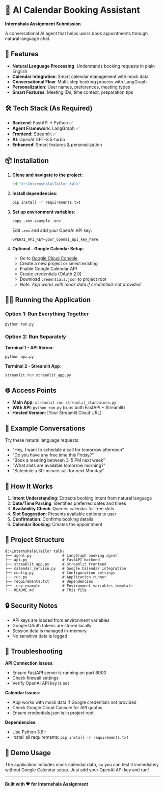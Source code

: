 # 📅 AI Calendar Booking Assistant

**Internshala Assignment Submission**

A conversational AI agent that helps users book appointments through natural language chat.

## 🚀 Features

- **Natural Language Processing**: Understands booking requests in plain English
- **Calendar Integration**: Smart calendar management with mock data
- **Conversational Flow**: Multi-step booking process with LangGraph
- **Personalization**: User names, preferences, meeting types
- **Smart Features**: Meeting IDs, time context, preparation tips

## 🛠 Tech Stack (As Required)

- **Backend**: FastAPI + Python ✅
- **Agent Framework**: LangGraph ✅
- **Frontend**: Streamlit ✅
- **AI**: OpenAI GPT-3.5-turbo
- **Enhanced**: Smart features & personalization

## 📦 Installation

1. **Clone and navigate to the project**:
   ```bash
   cd "d:\Internshala\Tailor talk"
   ```

2. **Install dependencies**:
   ```bash
   pip install -r requirements.txt
   ```

3. **Set up environment variables**:
   ```bash
   copy .env.example .env
   ```
   Edit `.env` and add your OpenAI API key:
   ```
   OPENAI_API_KEY=your_openai_api_key_here
   ```

4. **Optional - Google Calendar Setup**:
   - Go to [Google Cloud Console](https://console.cloud.google.com/)
   - Create a new project or select existing
   - Enable Google Calendar API
   - Create credentials (OAuth 2.0)
   - Download `credentials.json` to project root
   - *Note: App works with mock data if credentials not provided*

## 🏃‍♂️ Running the Application

### Option 1: Run Everything Together
```bash
python run.py
```

### Option 2: Run Separately
**Terminal 1 - API Server**:
```bash
python api.py
```

**Terminal 2 - Streamlit App**:
```bash
streamlit run streamlit_app.py
```

## 🌐 Access Points

- **Main App**: `streamlit run streamlit_standalone.py`
- **With API**: `python run.py` (runs both FastAPI + Streamlit)
- **Hosted Version**: [Your Streamlit Cloud URL]

## 💬 Example Conversations

Try these natural language requests:

- "Hey, I want to schedule a call for tomorrow afternoon"
- "Do you have any free time this Friday?"
- "Book a meeting between 3-5 PM next week"
- "What slots are available tomorrow morning?"
- "Schedule a 30-minute call for next Monday"

## 🔧 How It Works

1. **Intent Understanding**: Extracts booking intent from natural language
2. **Date/Time Parsing**: Identifies preferred dates and times
3. **Availability Check**: Queries calendar for free slots
4. **Slot Suggestion**: Presents available options to user
5. **Confirmation**: Confirms booking details
6. **Calendar Booking**: Creates the appointment

## 📁 Project Structure

```
d:\Internshala\Tailor talk\
├── agent.py              # LangGraph booking agent
├── api.py                # FastAPI backend
├── streamlit_app.py      # Streamlit frontend
├── calendar_service.py   # Google Calendar integration
├── config.py             # Configuration settings
├── run.py                # Application runner
├── requirements.txt      # Dependencies
├── .env.example          # Environment variables template
└── README.md             # This file
```

## 🔒 Security Notes

- API keys are loaded from environment variables
- Google OAuth tokens are stored locally
- Session data is managed in-memory
- No sensitive data is logged

## 🐛 Troubleshooting

**API Connection Issues**:
- Ensure FastAPI server is running on port 8000
- Check firewall settings
- Verify OpenAI API key is set

**Calendar Issues**:
- App works with mock data if Google credentials not provided
- Check Google Cloud Console for API quotas
- Ensure credentials.json is in project root

**Dependencies**:
- Use Python 3.8+
- Install all requirements: `pip install -r requirements.txt`

## 🎯 Demo Usage

The application includes mock calendar data, so you can test it immediately without Google Calendar setup. Just add your OpenAI API key and run!

---

**Built with ❤️ for Internshala Assignment**